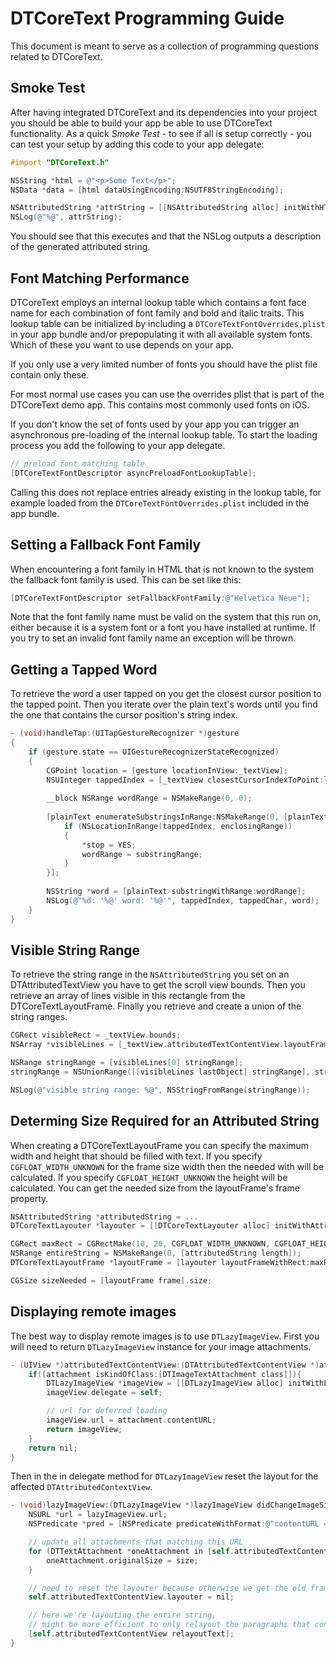 DTCoreText Programming Guide
============================

This document is meant to serve as a collection of programming questions related to DTCoreText.

Smoke Test
----------

After having integrated DTCoreText and its dependencies into your project you should be able to build your app be able to use DTCoreText functionality. As a quick *Smoke Test* - to see if all is setup correctly - you can test your setup by adding this code to your app delegate:


```objective-c
#import "DTCoreText.h"

NSString *html = @"<p>Some Text</p>";
NSData *data = [html dataUsingEncoding:NSUTF8StringEncoding];

NSAttributedString *attrString = [[NSAttributedString alloc] initWithHTMLData:data documentAttributes:NULL];
NSLog(@"%@", attrString);
```

You should see that this executes and that the NSLog outputs a description of the generated attributed string.

Font Matching Performance
-------------------------

DTCoreText employs an internal lookup table which contains a font face name for each combination of font family and bold and italic traits. This lookup table can be initialized by including a `DTCoreTextFontOverrides.plist` in your app bundle and/or prepopulating it with all available system fonts. Which of these you want to use depends on your app.

If you only use a very limited number of fonts you should have the plist file contain only these.

For most normal use cases you can use the overrides plist that is part of the DTCoreText demo app. This contains most commonly used fonts on iOS.

If you don't know the set of fonts used by your app you can trigger an asynchronous pre-loading of the internal lookup table. To start the loading process you add the following to your app delegate.

```objective-c
// preload font matching table
[DTCoreTextFontDescriptor asyncPreloadFontLookupTable];
```
	 
Calling this does not replace entries already existing in the lookup table, for example loaded from the `DTCoreTextFontOverrides.plist` included in the app bundle.

Setting a Fallback Font Family
------------------------------

When encountering a font family in HTML that is not known to the system the fallback font family is used. This can be set like this:

```objective-c
[DTCoreTextFontDescriptor setFallbackFontFamily:@"Helvetica Neue"];
```
	
Note that the font family name must be valid on the system that this run on, either because it is a system font or a font you have installed at runtime. If you try to set an invalid font family name an exception will be thrown.

Getting a Tapped Word
-----------------------

To retrieve the word a user tapped on you get the closest cursor position to the tapped point. Then you iterate over the plain text's words until you find the one that contains the cursor position's string index.

```objective-c
- (void)handleTap:(UITapGestureRecognizer *)gesture
{
    if (gesture.state == UIGestureRecognizerStateRecognized)
    {
        CGPoint location = [gesture locationInView:_textView];
        NSUInteger tappedIndex = [_textView closestCursorIndexToPoint:location];
    
        __block NSRange wordRange = NSMakeRange(0, 0);
    
        [plainText enumerateSubstringsInRange:NSMakeRange(0, [plainText length]) options:NSStringEnumerationByWords usingBlock:^(NSString *substring, NSRange substringRange, NSRange enclosingRange, BOOL *stop) {
            if (NSLocationInRange(tappedIndex, enclosingRange))
            {
                *stop = YES;
                wordRange = substringRange;
            }
        }];
    
        NSString *word = [plainText substringWithRange:wordRange];
        NSLog(@"%d: '%@' word: '%@'", tappedIndex, tappedChar, word);
    }
}
```
    

Visible String Range
--------------------

To retrieve the string range in the `NSAttributedString` you set on an DTAttributedTextView you have to get the scroll view bounds. Then you retrieve an array of lines visible in this rectangle from the DTCoreTextLayoutFrame. Finally you retrieve and create a union of the string ranges.

```objective-c
CGRect visibleRect = _textView.bounds;
NSArray *visibleLines = [_textView.attributedTextContentView.layoutFrame linesVisibleInRect:visibleRect];

NSRange stringRange = [visibleLines[0] stringRange];
stringRange = NSUnionRange([[visibleLines lastObject] stringRange], stringRange);

NSLog(@"visible string range: %@", NSStringFromRange(stringRange));
```

Determing Size Required for an Attributed String
------------------------------------------------

When creating a DTCoreTextLayoutFrame you can specify the maximum width and height that should be filled with text. If you specify `CGFLOAT_WIDTH_UNKNOWN` for the frame size width then the needed with will be calculated. If you specify `CGFLOAT_HEIGHT_UNKNOWN` the height will be calculated. You can get the needed size from the layoutFrame's frame property.

```objective-c
NSAttributedString *attributedString = ...
DTCoreTextLayouter *layouter = [[DTCoreTextLayouter alloc] initWithAttributedString:attributedString];

CGRect maxRect = CGRectMake(10, 20, CGFLOAT_WIDTH_UNKNOWN, CGFLOAT_HEIGHT_UNKNOWN);
NSRange entireString = NSMakeRange(0, [attributedString length]);
DTCoreTextLayoutFrame *layoutFrame = [layouter layoutFrameWithRect:maxRect range:entireString];

CGSize sizeNeeded = [layoutFrame frame].size;
```


Displaying remote images
------------------------

The best way to display remote images is to use `DTLazyImageView`. 
First you will need to return `DTLazyImageView` instance for your image attachments.

```objective-c
- (UIView *)attributedTextContentView:(DTAttributedTextContentView *)attributedTextContentView viewForAttachment:(DTTextAttachment *)attachment frame:(CGRect)frame{
    if([attachment isKindOfClass:[DTImageTextAttachment class]]){
        DTLazyImageView *imageView = [[DTLazyImageView alloc] initWithFrame:frame];
        imageView.delegate = self;

        // url for deferred loading
        imageView.url = attachment.contentURL;
        return imageView;
    }
    return nil;
}
```

Then in the in delegate method for `DTLazyImageView` reset the layout for the affected `DTAttributedContextView`.

```objective-c
- (void)lazyImageView:(DTLazyImageView *)lazyImageView didChangeImageSize:(CGSize)size {
    NSURL *url = lazyImageView.url;
    NSPredicate *pred = [NSPredicate predicateWithFormat:@"contentURL == %@", url];

    // update all attachments that matching this URL
    for (DTTextAttachment *oneAttachment in [self.attributedTextContentView.layoutFrame textAttachmentsWithPredicate:pred]) {
        oneAttachment.originalSize = size;
    }

    // need to reset the layouter because otherwise we get the old framesetter or cached layout frames
    self.attributedTextContentView.layouter = nil;

    // here we're layouting the entire string,
    // might be more efficient to only relayout the paragraphs that contain these attachments
    [self.attributedTextContentView relayoutText];
}
```
